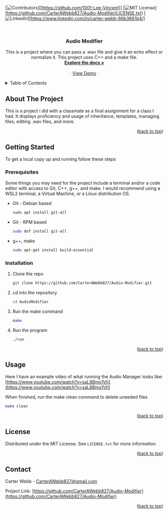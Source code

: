 <!-- Improved compatibility of back to top link: See: https://github.com/othneildrew/Best-README-Template/pull/73 -->
<a name="readme-top"></a>
<!--
*** Thanks for checking out the Best-README-Template. If you have a suggestion
*** that would make this better, please fork the repo and create a pull request
*** or simply open an issue with the tag "enhancement".
*** Don't forget to give the project a star!
*** Thanks again! Now go create something AMAZING! :D
-->



<!-- PROJECT SHIELDS -->
<!--
*** I'm using markdown "reference style" links for readability.
*** Reference links are enclosed in brackets [ ] instead of parentheses ( ).
*** See the bottom of this document for the declaration of the reference variables
*** for contributors-url, forks-url, etc. This is an optional, concise syntax you may use.
*** https://www.markdownguide.org/basic-syntax/#reference-style-links
-->
[![Contributors][contributors-shield]][[https://github.com/1001-Lee-Vincent]]
[![MIT License][license-shield]][https://github.com/CarterAWebb827/Audio-Modifier/LICENSE.txt]
[![LinkedIn][linkedin-shield]][https://www.linkedin.com/in/carter-webb-66b3661b4/]



<!-- PROJECT LOGO -->
<br />
<h3 align="center">Audio Modifier</h3>

  <p align="center">
    This is a project where you can pass a .wav file and give it an echo effect or normalize it. This project uses C++ and a make file.
    <br />
    <a href="https://github.com/CarterAWebb827/Audio-Modifier"><strong>Explore the docs »</strong></a>
    <br />
    <br />
    ·
    <a href="https://www.youtube.com/watch?v=saL8Bms1VtI">View Demo</a>
    ·
  </p>
</div>



<!-- TABLE OF CONTENTS -->
<details>
  <summary>Table of Contents</summary>
  <ol>
    <li>
      <a href="#about-the-project">About The Project</a>
    </li>
    <li>
      <a href="#getting-started">Getting Started</a>
      <ul>
        <li><a href="#prerequisites">Prerequisites</a></li>
        <li><a href="#installation">Installation</a></li>
      </ul>
    </li>
    <li><a href="#usage">Usage</a></li>
    <li><a href="#license">License</a></li>
    <li><a href="#contact">Contact</a></li>
  </ol>
</details>



<!-- ABOUT THE PROJECT -->
## About The Project

This is a project i did with a classmate as a final assignment for a class I had. It displays proficiency and usage of inheritance, templates, managing files, editing .wav files, and more.

<p align="right">(<a href="#readme-top">back to top</a>)</p>



<!-- GETTING STARTED -->
## Getting Started

To get a local copy up and running follow these steps

### Prerequisites
Some things you may need for the project include a terminal and/or a code editor with access to Git, C++, g++, and make. I would recommend using a WSL2 terminal, a Virtual Machine, or a Linux distribution OS.
* Git - Debian based
  ```sh
  sudo apt install git-all
  ```
* Git - RPM based
  ```sh
  sudo dnf install git-all
  ```

* g++, make
  ```sh
  sudo apt-get install build-essential
  ```



### Installation
1. Clone the repo
   ```sh
   git clone https://github.com/CarterAWebb827/Audio-Modifier.git
   ```
2. cd into the repository
   ```sh
   cd AudioModifier
   ```
3. Run the make command
   ```sh
   make
   ```
4. Run the program
   ```sh
   ./run
   ```

<p align="right">(<a href="#readme-top">back to top</a>)</p>



<!-- USAGE EXAMPLES -->
## Usage

Here I have an example video of what running the Audio Manager looks like:
[https://www.youtube.com/watch?v=saL8Bms1VtI](https://www.youtube.com/watch?v=saL8Bms1VtI)

When finished, run the make clean command to delete uneeded files
   ```sh
   make clean
   ```

<p align="right">(<a href="#readme-top">back to top</a>)</p>



<!-- LICENSE -->
## License

Distributed under the MIT License. See `LICENSE.txt` for more information.

<p align="right">(<a href="#readme-top">back to top</a>)</p>



<!-- CONTACT -->
## Contact

Carter Webb - CarterAWebb827@gmail.com

Project Link: [https://github.com/CarterAWebb827/Audio-Modifier](https://github.com/CarterAWebb827/Audio-Modifier)

<p align="right">(<a href="#readme-top">back to top</a>)</p>



<!-- MARKDOWN LINKS & IMAGES -->
<!-- https://www.markdownguide.org/basic-syntax/#reference-style-links -->
[contributors-shield]: https://img.shields.io/github/contributors/CarterAWebb827/Audio-Modifier.svg?style=for-the-badge
[contributors-url]: https://github.com/1001-Lee-Vincent
[license-shield]: https://img.shields.io/github/license/CarterAWebb827/Audio-Modifier.svg?style=for-the-badge
[license-url]: https://github.com/CarterAWebb827/Audio-Modifier/LICENSE.txt
[linkedin-shield]: https://img.shields.io/badge/-LinkedIn-black.svg?style=for-the-badge&logo=linkedin&colorB=555
[linkedin-url]: https://www.linkedin.com/in/carter-webb-66b3661b4/